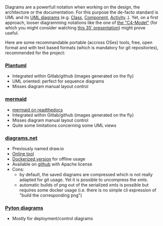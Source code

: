 Diagrams are a powerfull notation when working on the design, the architecture or the documentation.
For this purpose the de-facto standard is UML and its [UML diagrams](https://www.uml-diagrams.org/) (e.g. [Class](https://www.uml-diagrams.org/class-diagrams-overview.html), [Component](https://www.uml-diagrams.org/component-diagrams.html), [Activity](https://www.uml-diagrams.org/activity-diagrams.html)..).
Yet, on a first approach, looser diagramming notations like the one of [the "C4-Model"](https://c4model.com/) (for which you might consider watching [this 35' presentation](https://www.youtube.com/watch?v=x2-rSnhpw0g)) might prove useful.

Here are some recommandable portable (accross OSes) tools, free, open format and with text 
based formats (which is mandatory for git repositories), recommended for the project:

### [Plantuml](https://plantuml.com/) 
  - Integrated within Gitlab/github (images generated on the fly)
  - UML oriented: perfect for sequence diagrams
  - Misses diagram manual layout control
 
### [mermaid](https://github.com/mermaid-js/mermaid)
  - [mermaid on readthedocs](https://mermaid-js.github.io/mermaid)
  - Integrated within Gitlab/github (images generated on the fly)
  - Misses diagram manual layout control
  - Quite some limitations concerning some UML views

### [diagrams.net](https://app.diagrams.net/)
  - Previously named draw.io
  - [Online tool](https://app.diagrams.net/)  
  - [Dockerized version](https://github.com/jgraph/docker-drawio) for offline usage
  - Available on [github](https://github.com/jgraph/drawio) with Apache license
  - Cons:
    * by default, the saved diagrams are compressed which is not really adapted
      for git usage. Yet it is possible to uncompress the xmls.
    * automatic builds of png out of the serialized xmls is possible but requires 
      some docker usage (i.e. there is no simple cli expression of "build the
      corresponding png")
 
### [Pyton diagrams](https://pypi.org/project/diagrams/)
   - Mostly for deployment/control diagrams
   
